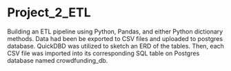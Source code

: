 # Project_2_ETL
Building an ETL pipeline using Python, Pandas, and either Python dictionary methods. Data had been be exported to CSV files and uploaded to postgres database. QuickDBD was utilized to sketch an ERD of the tables. Then, each CSV file was imported into its corresponding SQL table on Postgres database named crowdfunding_db.
